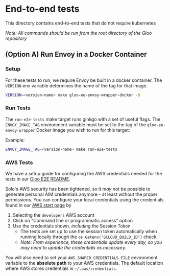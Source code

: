 # End-to-end tests
This directory contains end-to-end tests that do not require kubernetes

*Note: All commands should be run from the root directory of the Gloo repository*

## (Option A) Run Envoy in a Docker Container
### Setup
For these tests to run, we require Envoy be built in a docker container. The `VERSION` env variable determines the name of the tag for that image.

```bash
VERSION=<version-name> make gloo-ee-envoy-wrapper-docker -B
```

### Run Tests
The `run-e2e-tests` make target runs ginkgo with a set of useful flags. The `ENVOY_IMAGE_TAG` environment variable must be set to the tag of the `gloo-ee-envoy-wrapper` Docker image you wish to run for this target:


Example:
```bash
ENVOY_IMAGE_TAG=<version-name> make run-e2e-tests
```

### AWS Tests
We have a setup guide for configuring the AWS credentials needed for the tests in our [Gloo E2E README](https://github.com/solo-io/gloo/blob/main/test/e2e/README.md).

Solo's AWS security has been tightened, so it _may_ not be possible to generate personal AIM credentials anymore - at least without the proper permissions. 
You can configure your local credentials using the credentials found in our [AWS start page](https://soloio.awsapps.com/start#/) by
1. Selecting the `developers` AWS account
2. Click on "Command line or programmatic access" option
3. Use the credentials shown, _including_ the Session Token
    - The tests are set up to use the session token automatically when running locally through the `os.Getenv("GCLOUD_BUILD_ID")` check.
    - _Note: From experience, these credentials update every day, so you may need to update the credentials as necessary._

You will also need to set your `AWS_SHARED_CREDENTIALS_FILE` environment variable to the **absolute path** to your AWS credentials. 
The default location where AWS stores credentials is `~/.aws/credentials`.
